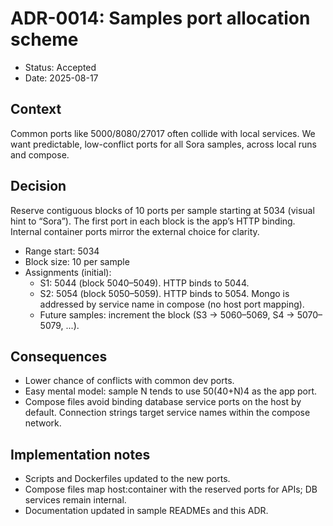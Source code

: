 # ADR-0014: Samples port allocation scheme

- Status: Accepted
- Date: 2025-08-17

## Context
Common ports like 5000/8080/27017 often collide with local services. We want predictable, low-conflict ports for all Sora samples, across local runs and compose.

## Decision
Reserve contiguous blocks of 10 ports per sample starting at 5034 (visual hint to “Sora”). The first port in each block is the app’s HTTP binding. Internal container ports mirror the external choice for clarity.

- Range start: 5034
- Block size: 10 per sample
- Assignments (initial):
  - S1: 5044 (block 5040–5049). HTTP binds to 5044.
  - S2: 5054 (block 5050–5059). HTTP binds to 5054. Mongo is addressed by service name in compose (no host port mapping).
  - Future samples: increment the block (S3 → 5060–5069, S4 → 5070–5079, ...).

## Consequences
- Lower chance of conflicts with common dev ports.
- Easy mental model: sample N tends to use 50(40+N)4 as the app port.
- Compose files avoid binding database service ports on the host by default. Connection strings target service names within the compose network.

## Implementation notes
- Scripts and Dockerfiles updated to the new ports.
- Compose files map host:container with the reserved ports for APIs; DB services remain internal.
- Documentation updated in sample READMEs and this ADR.

